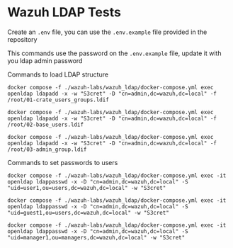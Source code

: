 # Wazuh LDAP Tests

Create an `.env` file, you can use the `.env.example` file provided in the repository

This commands use the password on the `.env.example` file, update it with you ldap admin password

Commands to load LDAP structure

```
docker compose -f ./wazuh-labs/wazuh_ldap/docker-compose.yml exec openldap ldapadd -x -w "S3cret" -D "cn=admin,dc=wazuh,dc=local" -f /root/01-crate_users_groups.ldif

docker compose -f ./wazuh-labs/wazuh_ldap/docker-compose.yml exec openldap ldapadd -x -w "S3cret" -D "cn=admin,dc=wazuh,dc=local" -f /root/02-base_users.ldif
  
docker compose -f ./wazuh-labs/wazuh_ldap/docker-compose.yml exec openldap ldapadd -x -w "S3cret" -D "cn=admin,dc=wazuh,dc=local" -f /root/03-admin_group.ldif

```


Commands to set passwords to users


```
docker compose -f ./wazuh-labs/wazuh_ldap/docker-compose.yml exec -it openldap ldappasswd -x -D "cn=admin,dc=wazuh,dc=local" -S "uid=user1,ou=users,dc=wazuh,dc=local" -w "S3cret"

docker compose -f ./wazuh-labs/wazuh_ldap/docker-compose.yml exec -it openldap ldappasswd -x -D "cn=admin,dc=wazuh,dc=local" -S "uid=guest1,ou=users,dc=wazuh,dc=local" -w "S3cret"

docker compose -f ./wazuh-labs/wazuh_ldap/docker-compose.yml exec -it openldap ldappasswd -x -D "cn=admin,dc=wazuh,dc=local" -S "uid=manager1,ou=managers,dc=wazuh,dc=local" -w "S3cret"

```
